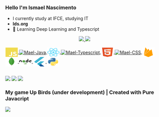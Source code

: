 ### Hello I'm Ismael Nascimento 
- I currently study at IFCE, studying IT
- <b>lds.org</b>
- 🌱 Learning Deep Learning and Typescript

<div align="center">
  <a href="https://github.com/ismaelnascimento">
  <img height="150em" src="https://github-readme-stats.vercel.app/api?username=ismaelnascimento&show_icons=true&theme=dark&include_all_commits=true&count_private=true"/>
  <img height="150em" src="https://github-readme-stats.vercel.app/api/top-langs/?username=ismaelnascimento&layout=compact&langs_count=7&theme=dark"/>
</div>
  
  <div style="display: inline_block"><br>
  <img align="center" alt="Mael-Js" height="30" width="40" src="https://raw.githubusercontent.com/devicons/devicon/master/icons/javascript/javascript-plain.svg">
  <img align="center" alt="Mael-Java" height="30" width="40" src="https://cdn.jsdelivr.net/gh/devicons/devicon/icons/java/java-original-wordmark.svg">
  <img align="center" alt="Mael-React" height="30" width="40" src="https://raw.githubusercontent.com/devicons/devicon/master/icons/react/react-original.svg">
  <img align="center" alt="Mael-Typescript" height="30" width="40" src="https://cdn.jsdelivr.net/gh/devicons/devicon/icons/typescript/typescript-original.svg">
  <img align="center" alt="Mael-HTML" height="30" width="40" src="https://raw.githubusercontent.com/devicons/devicon/master/icons/html5/html5-original.svg">
  <img align="center" alt="Mael-CSS" height="30" width="40" src="https://cdn.jsdelivr.net/gh/devicons/devicon/icons/css3/css3-original.svg">
  <img align="center" alt="Mael-FIREBASE" height="30" width="40" src="https://raw.githubusercontent.com/devicons/devicon/master/icons/firebase/firebase-plain.svg">
  <img align="center" alt="Mael-MONGODB" height="30" width="40" src="https://raw.githubusercontent.com/devicons/devicon/master/icons/mongodb/mongodb-original.svg">
  <img align="center" alt="Mael-NODEJS" height="30" width="40" src="https://raw.githubusercontent.com/devicons/devicon/master/icons/nodejs/nodejs-original-wordmark.svg">
  <img align="center" alt="Mael-FLUTTER" height="30" width="40" src="https://raw.githubusercontent.com/devicons/devicon/master/icons/flutter/flutter-original.svg">
  <img align="center" alt="Mael-python" height="30" width="40" src="https://raw.githubusercontent.com/devicons/devicon/master/icons/python/python-original.svg">
</div>
  
  ##
  
<div> 
  <a href="https://www.youtube.com/channel/UCycGPuEvug9Rs-WXzQrAG0A" target="_blank"><img src="https://img.shields.io/badge/YouTube-FF0000?style=for-the-badge&logo=youtube&logoColor=white" target="_blank"></a>
  <a href="https://instagram.com/maell_nascimento" target="_blank"><img src="https://img.shields.io/badge/-Instagram-%23E4405F?style=for-the-badge&logo=instagram&logoColor=white" target="_blank"></a>
  <a href = "mailto:ismael.nascimento.dev@gmail.com"><img src="https://img.shields.io/badge/-Gmail-%23333?style=for-the-badge&logo=gmail&logoColor=white" target="_blank"></a>
</div>
  
### My game <b>Up Birds (under development) | Created with Pure Javacript</b>
  
  
<a target="_blank" href="https://itch.io/embed/1660858?bg_color=1f2022&fg_color=fff&link_color=1981f7&border_color=1981f7"><img src="https://firebasestorage.googleapis.com/v0/b/up-birds.appspot.com/o/WhatsApp%20Image%202022-09-07%20at%2011.38.33.jpeg?alt=media&token=8f7a4de6-ff48-4771-9cf9-52fd27cc2f6c" target="_blank"></a>
 
